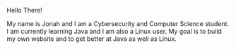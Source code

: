 Hello There!

My name is Jonah and I am a Cybersecurity and Computer Science student. I am currently learning Java and I am also a Linux user.
My goal is to build my own website and to get better at Java as well as Linux.

